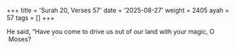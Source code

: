 +++
title = 'Surah 20, Verses 57'
date = '2025-08-27'
weight = 2405
ayah = 57
tags = []
+++

He said, “Have you come to drive us out of our land with your magic, O  Moses?